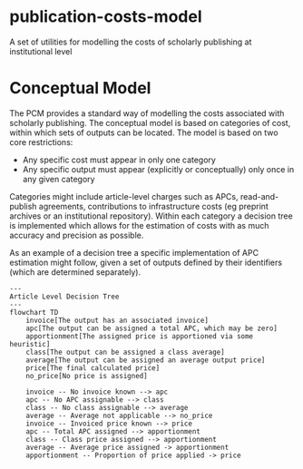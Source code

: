 # publication-costs-model
A set of utilities for modelling the costs of scholarly publishing at institutional level

# Conceptual Model

The PCM provides a standard way of modelling the costs associated with scholarly publishing. 
The conceptual model is based on categories of cost, within which sets of outputs can be located.
The model is based on two core restrictions:

* Any specific cost must appear in only one category
* Any specific output must appear (explicitly or conceptually) only once in any given category

Categories might include article-level charges such as APCs, read-and-publish agreements, contributions to
infrastructure costs (eg preprint archives or an institutional repository). Within each category a decision
tree is implemented which allows for the estimation of costs with as much accuracy and precision as possible.

As an example of a decision tree a specific implementation of APC estimation might follow, given a set of
outputs defined by their identifiers (which are determined separately).

```mermaid
---
Article Level Decision Tree
---
flowchart TD
    invoice[The output has an associated invoice]
    apc[The output can be assigned a total APC, which may be zero]
    apportionment[The assigned price is apportioned via some heuristic]
    class[The output can be assigned a class average]
    average[The output can be assigned an average output price]
    price[The final calculated price]
    no_price[No price is assigned]
    
    invoice -- No invoice known --> apc
    apc -- No APC assignable --> class
    class -- No class assignable --> average
    average -- Average not applicable --> no_price
    invoice -- Invoiced price known --> price
    apc -- Total APC assigned --> apportionment
    class -- Class price assigned --> apportionment
    average -- Average price assigned -> apportionment
    apportionment -- Proportion of price applied -> price
```
